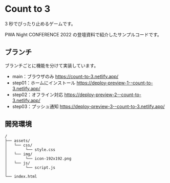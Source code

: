 # Count to 3

3 秒でぴったり止めるゲームです。

PWA Night CONFERENCE 2022 の登壇資料で紹介したサンプルコードです。

## ブランチ

ブランチごとに機能を分けて実装しています。

- main：ブラウザのみ https://count-to-3.netlify.app/
- step01：ホームにインストール https://deploy-preview-1--count-to-3.netlify.app/
- step02：オフライン対応 https://deploy-preview-2--count-to-3.netlify.app/
- step03：プッシュ通知 https://deploy-preview-3--count-to-3.netlify.app/

## 開発環境

```
/
├── assets/
│   └── css/
│        └── style.css
│   └── img/
│        └── icon-192x192.png
│   └── js/
│        └── script.js
│
└── index.html
```
